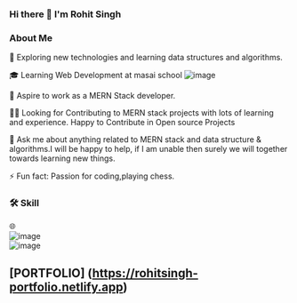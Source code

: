 ### Hi there 👋 I'm Rohit Singh


 ### About Me                                                                           

🙂   Exploring new technologies and learning data structures and algorithms. 

🎓   Learning Web Development at masai school           ![image](https://camo.githubusercontent.com/973ed9aeb3fcbda48056b50f688fa280009567cc020a2b71fc2f67a7e14feb36/68747470733a2f2f692e70696e696d672e636f6d2f6f726967696e616c732f65662f31362f65342f65663136653465363862306433636238316536626238613863333235386437652e676966)

💼   Aspire to work as a MERN Stack developer.

👯‍♂️   Looking for Contributing to MERN stack projects with lots of learning and experience.
      Happy to Contribute in Open source Projects
      
💬   Ask me about anything related to MERN stack and data structure & algorithms.I will be happy to help, if
      I am unable then surely we will together towards learning new things.
      

⚡ Fun fact: Passion for coding,playing chess.


### 🛠  Skill

🌐   
![image](https://user-images.githubusercontent.com/95858652/167268673-a734d325-49f5-4617-a0f2-f2c6c90d3a51.png)  
![image](https://user-images.githubusercontent.com/95858652/167268834-5668b2e4-3e34-4de1-abf0-01a5af56e6eb.png)

## [PORTFOLIO] (https://rohitsingh-portfolio.netlify.app)

